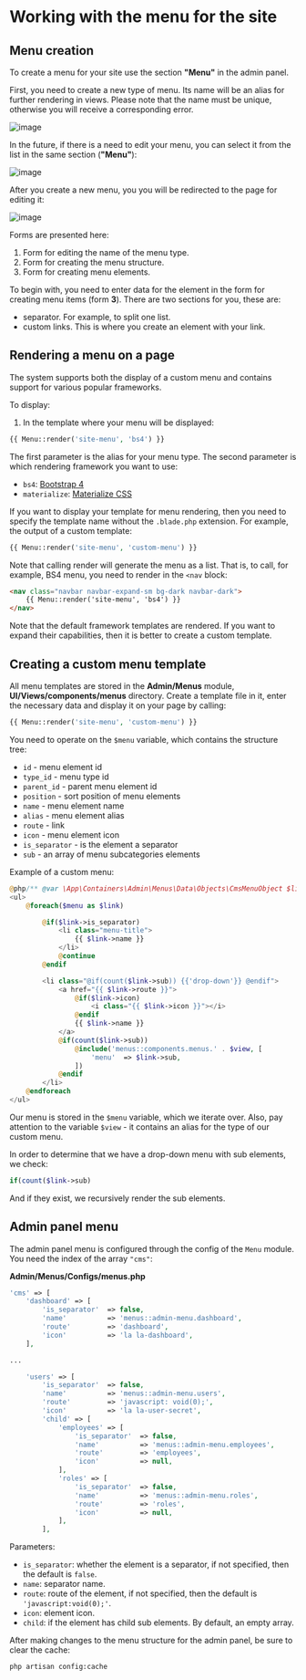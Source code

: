 # Working with the menu for the site

## Menu creation

To create a menu for your site use the section **"Menu"** in the admin panel.

First, you need to create a new type of menu. Its name will be an alias for further rendering in views. Please note that the name must be unique, otherwise you will receive a corresponding error.

![image](_doc/img/img_001.png)

In the future, if there is a need to edit your menu, you can select it from the list in the same section (**"Menu"**):

![image](_doc/img/img_002.png)

After you create a new menu, you you will be redirected to the page for editing it:

![image](_doc/img/img_003.png)

Forms are presented here:

1. Form for editing the name of the menu type.
2. Form for creating the menu structure.
3. Form for creating menu elements.

To begin with, you need to enter data for the element in the form for creating menu items (form **3**). There are two sections for you, these are:

- separator. For example, to split one list.
- custom links. This is where you create an element with your link.

## Rendering a menu on a page

The system supports both the display of a custom menu and contains support for various popular frameworks.

To display:

1. In the template where your menu will be displayed:

```php
{{ Menu::render('site-menu', 'bs4') }}
```

The first parameter is the alias for your menu type. The second parameter is which rendering framework you want to use:

- `bs4`: [Bootstrap 4](https://getbootstrap.com/)
- `materialize`: [Materialize CSS](https://materializecss.com/getting-started.html)

If you want to display your template for menu rendering, then you need to specify the template name without the `.blade.php` extension. For example, the output of a custom template:

```php
{{ Menu::render('site-menu', 'custom-menu') }}
```

Note that calling render will generate the menu as a list. That is, to call, for example, BS4 menu, you need to render in the `<nav` block:

```html
<nav class="navbar navbar-expand-sm bg-dark navbar-dark">
    {{ Menu::render('site-menu', 'bs4') }}
</nav>
```

Note that the default framework templates are rendered. If you want to expand their capabilities, then it is better to create a custom template.

## Creating a custom menu template

All menu templates are stored in the **Admin/Menus** module, **UI/Views/components/menus** directory. Create a template file in it, enter the necessary data and display it on your page by calling:

```php
{{ Menu::render('site-menu', 'custom-menu') }}
```

You need to operate on the `$menu` variable, which contains the structure tree:

- `id` - menu element id
- `type_id` - menu type id
- `parent_id` - parent menu element id
- `position` - sort position of menu elements
- `name` - menu element name
- `alias` - menu element alias
- `route` - link
- `icon` - menu element icon
- `is_separator` - is the element a separator
- `sub` - an array of menu subcategories elements

Example of a custom menu:

```php
@php/** @var \App\Containers\Admin\Menus\Data\Objects\CmsMenuObject $link */ @endphp
<ul>
    @foreach($menu as $link)

        @if($link->is_separator)
            <li class="menu-title">
                {{ $link->name }}
            </li>
            @continue
        @endif

        <li class="@if(count($link->sub)) {{'drop-down'}} @endif">
            <a href="{{ $link->route }}">
                @if($link->icon)
                    <i class="{{ $link->icon }}"></i>
                @endif
                {{ $link->name }}
            </a>
            @if(count($link->sub))
                @include('menus::components.menus.' . $view, [
                    'menu'  => $link->sub,
                ])
            @endif
        </li>
    @endforeach
</ul>
```

Our menu is stored in the `$menu` variable, which we iterate over. Also, pay attention to the variable `$view` - it contains an alias for the type of our custom menu.

In order to determine that we have a drop-down menu with sub elements, we check:

```php
if(count($link->sub)
```

And if they exist, we recursively render the sub elements.

## Admin panel menu

The admin panel menu is configured through the config of the `Menu` module. You need the index of the array `"cms"`:

**Admin/Menus/Configs/menus.php**

```php
'cms' => [
    'dashboard' => [
        'is_separator'  => false,
        'name'          => 'menus::admin-menu.dashboard',
        'route'         => 'dashboard',
        'icon'          => 'la la-dashboard',
    ],

...

    'users' => [
        'is_separator'  => false,
        'name'          => 'menus::admin-menu.users',
        'route'         => 'javascript: void(0);',
        'icon'          => 'la la-user-secret',
        'child' => [
            'employees' => [
                'is_separator'  => false,
                'name'          => 'menus::admin-menu.employees',
                'route'         => 'employees',
                'icon'          => null,
            ],
            'roles' => [
                'is_separator'  => false,
                'name'          => 'menus::admin-menu.roles',
                'route'         => 'roles',
                'icon'          => null,
            ],
        ],
```

Parameters:

- `is_separator`: whether the element is a separator, if not specified, then the default is `false`.
- `name`: separator name.
- `route`: route of the element, if not specified, then the default is `'javascript:void(0);'`.
- `icon`: element icon.
- `child`: if the element has child sub elements. By default, an empty array.

After making changes to the menu structure for the admin panel, be sure to clear the cache:

```bash
php artisan config:cache
```